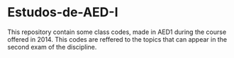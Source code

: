 Estudos-de-AED-I
================

This repository contain some class codes, made in AED1 during the course offered in 2014. This codes are reffered to the topics that
can appear in the second exam of the discipline.
